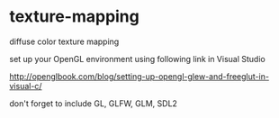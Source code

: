# texture-mapping
diffuse color texture mapping

set up your OpenGL environment using following link in Visual Studio

http://openglbook.com/blog/setting-up-opengl-glew-and-freeglut-in-visual-c/

don't forget to include GL, GLFW, GLM, SDL2 
